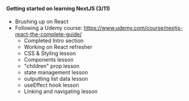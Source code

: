 #### Getting started on learning NextJS (3/11)
* Brushing up on React
* Following a Udemy course: https://www.udemy.com/course/nextjs-react-the-complete-guide/
    * Completed Intro section
    * Working on React refresher
    * CSS & Styling lesson
    * Components lesson
    * "children" prop lesson
    * state management lesson
    * outputting list data lesson
    * useEffect hook lesson
    * Linking and navigating lesson 
